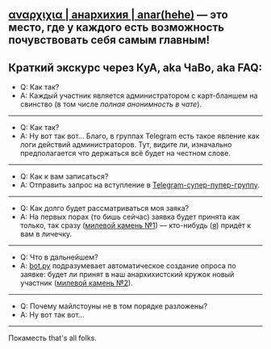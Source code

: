 ## [αναρχιχια | анархихия | anar(hehe)]((t.me/anarhehe)) — это место, где у каждого есть возможность почувствовать себя **самым главным!** 

## Краткий экскурс через КуА, aka ЧаВо, aka FAQ:

* Q: Как так?
* A: Каждый участник является администратором с карт-бланшем на свинство (в том числе *полная анонимность в чате*).
---
* Q: Как так?
* A: Ну вот так вот... Благо, в группах Telegram есть такое явление как логи действий администраторов. Тут, видите ли, изначально предполагается что держаться всё будет на честном слове.
---
* Q: Как к вам записаться?
* A: Отправить запрос на вступление в [Telegram-супер-пупер-группу](t.me/anarhehe).
---
* Q: Как долго будет рассматриваться моя заяка?
* A: На первых порах (то бишь сейчас) заявка будет принята как только, так сразу ([милевой камень №1](https://github.com/anarhehest/anarhehe/milestone/1)) — кто-нибудь ([я](https://www.instagram.com/amp_qm/)) придёт к вам в личечку.
---
* Q: Что в дальнейшем?
* A: [bot.py](https://github.com/anarhehest/anarhehe/blob/master/bot.py) подразумевает автоматическое создание опроса по заявке: будет ли принят в наш анархихистский кружок новый участник ([милевой камень №2](https://github.com/anarhehest/anarhehe/milestone/2)).
---
* Q: Почему майлстоуны не в том порядке разложены?
* A: Ну вот так вот...
---

Покаместь that's all folks.
